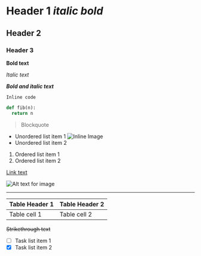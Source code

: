 # Header 1 _italic **bold**_
## Header 2
### Header 3

**Bold text**

*Italic text*

***Bold and italic text***

`Inline code`

```python
def fib(n):
  return n
```
> Blockquote

- Unordered list item 1 ![Inline Image](https://example.com/inline.jpg)
- Unordered list item 2

1. Ordered list item 1
2. Ordered list item 2

[Link text](https://example.com)

![Alt text for image](https://example.com/image.jpg)

---

| Table Header 1 | Table Header 2 |
| -------------- | -------------- |
| Table cell 1   | Table cell 2   |

~~Strikethrough text~~

- [ ] Task list item 1
- [x] Task list item 2
